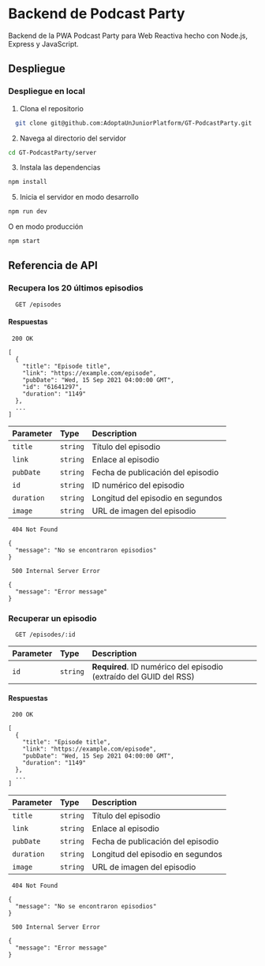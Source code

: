 
# Backend de Podcast Party

Backend de la PWA Podcast Party para Web Reactiva hecho con Node.js, Express y JavaScript.

## Despliegue

### Despliegue en local

1. Clona el repositorio

```bash
  git clone git@github.com:AdoptaUnJuniorPlatform/GT-PodcastParty.git 
```
2. Navega al directorio del servidor

```bash
cd GT-PodcastParty/server
```
3. Instala las dependencias
```bash
npm install
```
5. Inicia el servidor en modo desarrollo
```bash
npm run dev
```
O en modo producción
```bash
npm start
```

## Referencia de API

### Recupera los 20 últimos episodios

```http
  GET /episodes
```

#### Respuestas
```http
 200 OK
  
[
  {
    "title": "Episode title",
    "link": "https://example.com/episode",
    "pubDate": "Wed, 15 Sep 2021 04:00:00 GMT",
    "id": "61641297",
    "duration": "1149"
  },
  ...
]
```
| Parameter | Type     | Description                       |
| :-------- | :------- | :-------------------------------- |
| `title`      | `string` | Título del episodio |
| `link`      | `string` | Enlace al episodio |
| `pubDate`      | `string` | Fecha de publicación del episodio |
| `id`      | `string` | ID numérico del episodio |
| `duration`      | `string` | Longitud del episodio en segundos     |
| `image`      | `string` | URL de imagen del episodio     |

```http
 404 Not Found
  
{
  "message": "No se encontraron episodios"
}
```

```http
 500 Internal Server Error
  
{
  "message": "Error message"
}
```

### Recuperar un episodio

```http
  GET /episodes/:id
```

| Parameter | Type     | Description                       |
| :-------- | :------- | :-------------------------------- |
| `id`      | `string` | **Required**. ID numérico del episodio (extraído del GUID del RSS) |

#### Respuestas

```http
 200 OK
  
[
  {
    "title": "Episode title",
    "link": "https://example.com/episode",
    "pubDate": "Wed, 15 Sep 2021 04:00:00 GMT",
    "duration": "1149"
  },
  ...
]
```
| Parameter | Type     | Description                       |
| :-------- | :------- | :-------------------------------- |
| `title`      | `string` | Título del episodio |
| `link`      | `string` | Enlace al episodio |
| `pubDate`      | `string` | Fecha de publicación del episodio |
| `duration`      | `string` | Longitud del episodio en segundos     |
| `image`      | `string` | URL de imagen del episodio     |


```http
 404 Not Found
  
{
  "message": "No se encontraron episodios"
}
```

```http
 500 Internal Server Error
  
{
  "message": "Error message"
}
```